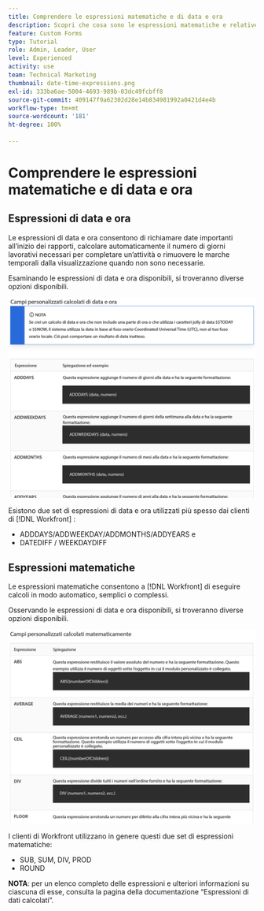 ```yaml
---
title: Comprendere le espressioni matematiche e di data e ora
description: Scopri che cosa sono le espressioni matematiche e relative alla data e all’ora e quali sono disponibili per la creazione di dati personalizzati in Adobe [!UICONTROL Workfront].
feature: Custom Forms
type: Tutorial
role: Admin, Leader, User
level: Experienced
activity: use
team: Technical Marketing
thumbnail: date-time-expressions.png
exl-id: 333ba6ae-5004-4693-989b-03dc49fcbff8
source-git-commit: 409147f9a62302d28e14b834981992a0421d4e4b
workflow-type: tm+mt
source-wordcount: '181'
ht-degree: 100%

---
```


# Comprendere le espressioni matematiche e di data e ora

## Espressioni di data e ora

Le espressioni di data e ora consentono di richiamare date importanti all’inizio dei rapporti, calcolare automaticamente il numero di giorni lavorativi necessari per completare un’attività o rimuovere le marche temporali dalla visualizzazione quando non sono necessarie.

Esaminando le espressioni di data e ora disponibili, si troveranno diverse opzioni disponibili.

![Espressioni di data e ora di esempio](assets/datetimeexpressions01.png)

Esistono due set di espressioni di data e ora utilizzati più spesso dai clienti di [!DNL Workfront] :

* ADDDAYS/ADDWEEKDAY/ADDMONTHS/ADDYEARS e
* DATEDIFF / WEEKDAYDIFF

## Espressioni matematiche

Le espressioni matematiche consentono a [!DNL Workfront] di eseguire calcoli in modo automatico, semplici o complessi.

Osservando le espressioni di data e ora disponibili, si troveranno diverse opzioni disponibili.

![Espressioni matematiche di esempio](assets/datetimeexpressions02.png)

I clienti di Workfront utilizzano in genere questi due set di espressioni matematiche:

* SUB, SUM, DIV, PROD
* ROUND

<b>NOTA</b>: per un elenco completo delle espressioni e ulteriori informazioni su ciascuna di esse, consulta la pagina della documentazione “Espressioni di dati calcolati”.